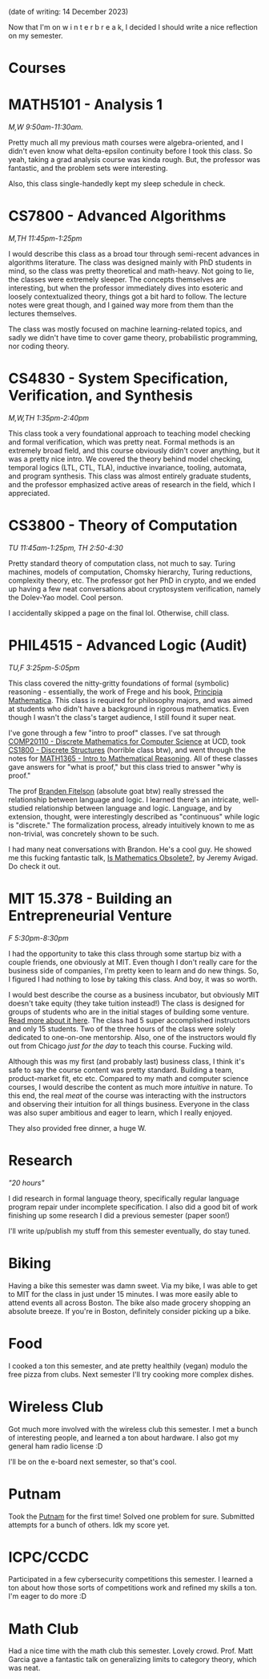 (date of writing: 14 December 2023)

Now that I'm on w i n t e r b r e a k, I decided I should write a nice reflection on my semester.

# Courses

# MATH5101 - Analysis 1  
*M,W 9:50am-11:30am.*

Pretty much all my previous math courses were algebra-oriented, and I didn't even know what delta-epsilon continuity before I took this class. So yeah, taking a grad analysis course was kinda rough. But, the professor was fantastic, and the problem sets were interesting. 

Also, this class single-handedly kept my sleep schedule in check.

# CS7800 - Advanced Algorithms
*M,TH 11:45pm-1:25pm*

I would describe this class as a broad tour through semi-recent advances in algorithms literature. The class was designed mainly with PhD students in mind, so the class was pretty theoretical and math-heavy. Not going to lie, the classes were extremely sleeper. The concepts themselves are interesting, but when the professor immediately dives into esoteric and loosely contextualized theory, things got a bit hard to follow. The lecture notes were great though, and I gained way more from them than the lectures themselves.

The class was mostly focused on machine learning-related topics, and sadly we didn't have time to cover game theory, probabilistic programming, nor coding theory.

# CS4830 - System Specification, Verification, and Synthesis
*M,W,TH 1:35pm-2:40pm*

This class took a very foundational approach to teaching model checking and formal verification, which was pretty neat. Formal methods is an extremely broad field, and this course obviously didn't cover anything, but it was a pretty nice intro. We covered the theory behind model checking, temporal logics (LTL, CTL, TLA), inductive invariance, tooling, automata, and program synthesis. This class was almost entirely graduate students, and the professor emphasized active areas of research in the field, which I appreciated. 

# CS3800 - Theory of Computation
*TU 11:45am-1:25pm, TH 2:50-4:30*

Pretty standard theory of computation class, not much to say. Turing machines, models of computation, Chomsky hierarchy, Turing reductions, complexity theory, etc. The professor got her PhD in crypto, and we ended up having a few neat conversations about cryptosystem verification, namely the Dolev-Yao model. Cool person.

I accidentally skipped a page on the final lol. Otherwise, chill class.

# PHIL4515 - Advanced Logic (Audit)
*TU,F 3:25pm-5:05pm*

This class covered the nitty-gritty foundations of formal (symbolic) reasoning - essentially, the work of Frege and his book, [Principia Mathematica](https://en.wikipedia.org/wiki/Principia_Mathematica). This class is required for philosophy majors, and was aimed at students who didn't have a background in rigorous mathematics. Even though I wasn't the class's target audience, I still found it super neat. 

I've gone through a few "intro to proof" classes. I've sat through [COMP20110 - Discrete Mathematics for Computer Science](https://web.archive.org/web/20231210210735/https://hub.ucd.ie/usis/!W_HU_MENU.P_PUBLISH?p_tag=MODULE&MODULE=COMP20110&TERMCODE=202200) at UCD, took [CS1800 - Discrete Structures](https://course.ccs.neu.edu/cs1800f22/) (horrible class btw), and went through the notes for [MATH1365 - Intro to Mathematical Reasoning](https://web.northeastern.edu/dummit/teaching_fa22_1365.html). All of these classes gave answers for "what is proof," but this class tried to answer "why is proof." 

The prof [Branden Fitelson](https://fitelson.org/) (absolute goat btw) really stressed the relationship between language and logic. I learned there's an intricate, well-studied relationship between language and logic. Language, and by extension, thought, were interestingly described as "continuous" while logic is "discrete." The formalization process, already intuitively known to me as non-trivial, was concretely shown to be such.

I had many neat conversations with Brandon. He's a cool guy. He showed me this fucking fantastic talk, [Is Mathematics Obsolete?](https://youtu.be/lE48QtO4xBQ), by Jeremy Avigad. Do check it out.

# MIT 15.378 - Building an Entrepreneurial Venture
*F 5:30pm-8:30pm*

I had the opportunity to take this class through some startup biz with a couple friends, one obviously at MIT. Even though I don't really care for the business side of companies, I'm pretty keen to learn and do new things. So, I figured I had nothing to lose by taking this class. And boy, it was so worth.

I would best describe the course as a business incubator, but obviously MIT doesn't take equity (they take tuition instead!) The class is designed for groups of students who are in the initial stages of building some venture. [Read more about it here](https://entrepreneurship.mit.edu/an-inside-look-at-gsd/). The class had 5 super accomplished instructors and only 15 students. Two of the three hours of the class were solely dedicated to one-on-one mentorship. Also, one of the instructors would fly out from Chicago *just for the day* to teach this course. Fucking wild.

Although this was my first (and probably last) business class, I think it's safe to say the course content was pretty standard. Building a team, product-market fit, etc etc. Compared to my math and computer science courses, I would describe the content as much more *intuitive* in nature. To this end, the real *meat* of the course was interacting with the instructors and observing their intuition for all things business. Everyone in the class was also super ambitious and eager to learn, which I really enjoyed.

They also provided free dinner, a huge W.

# Research
*"20 hours"*

I did research in formal language theory, specifically regular language program repair under incomplete specification. I also did a good bit of work finishing up some research I did a previous semester (paper soon!)

I'll write up/publish my stuff from this semester eventually, do stay tuned.

# Biking
Having a bike this semester was damn sweet. Via my bike, I was able to get to MIT for the class in just under 15 minutes. I was more easily able to attend events all across Boston. The bike also made grocery shopping an absolute breeze. If you're in Boston, definitely consider picking up a bike.

# Food
I cooked a ton this semester, and ate pretty healthily (vegan) modulo the free pizza from clubs. Next semester I'll try cooking more complex dishes.

# Wireless Club
Got much more involved with the wireless club this semester. I met a bunch of interesting people, and learned a ton about hardware. I also got my general ham radio license :D

I'll be on the e-board next semester, so that's cool.

# Putnam
Took the [Putnam](https://maa.org/math-competitions/william-lowell-putnam-mathematical-competition) for the first time! Solved one problem for sure. Submitted attempts for a bunch of others. Idk my score yet.

# ICPC/CCDC
Participated in a few cybersecurity competitions this semester. I learned a ton about how those sorts of competitions work and refined my skills a ton. I'm eager to do more :D 

# Math Club
Had a nice time with the math club this semester. Lovely crowd. Prof. Matt Garcia gave a fantastic talk on generalizing limits to category theory, which was neat.
